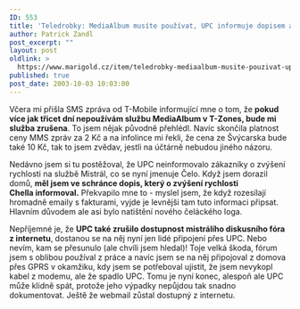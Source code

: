 ```yaml
---
ID: 553
title: 'Teledrobky: MediaAlbum musíte používat, UPC informuje dopisem a&nbsp;ruší diskusi z&nbsp;internetu'
author: Patrick Zandl
post_excerpt: ""
layout: post
oldlink: >
  https://www.marigold.cz/item/teledrobky-mediaalbum-musite-pouzivat-upc-informuje-dopisem-a-rusi-diskusi-z-internetu
published: true
post_date: 2003-10-03 10:03:00
---
```

<p>
Včera mi přišla SMS zpráva od T-Mobile informující mne o tom, že <STRONG>pokud více jak třicet dní nepoužívám službu MediaAlbum v T-Zones, bude mi služba zrušena</STRONG>. To jsem nějak původně přehlédl. Navíc skončila platnost ceny MMS zpráv za 2 Kč a na infolince mi řekli, že cena ze Švýcarska bude také 10 Kč, tak to jsem zvědav, jestli na účtárně nebudou jiného názoru. </p>

<p>
Nedávno jsem si tu postěžoval, že UPC neinformovalo zákazníky o zvýšení rychlosti na službě Mistrál, co se nyní jmenuje Čelo. Když jsem dorazil domů, <STRONG>měl jsem ve schránce dopis, který o zvýšení rychlosti Chella&#160;informoval.</STRONG> Překvapilo mne to - myslel jsem, že když rozesílají hromadně emaily s fakturami, vyjde je levnějši tam tuto informaci připsat. Hlavním důvodem ale asi bylo natištění nového čeláckého loga.</p>

<p>
Nepříjemné je, že <STRONG>UPC také zrušilo dostupnost mistrálího diskusního fóra z internetu</STRONG>, dostanou se na něj nyní jen lidé připojení přes UPC. Nebo nevím, kam se přesunulo (ale chvíli jsem hledal)!&#160;Toje velká škoda, fórum jsem s oblibou používal z práce a navíc jsem se na něj připojoval z domova přes GPRS v okamžiku, kdy jsem se potřeboval ujistit, že jsem nevykopl kabel z modemu, ale že spadlo UPC. Tomu je nyní konec, alespoň ale UPC může klidně spát, protože jeho výpadky nepůjdou tak snadno dokumentovat. Ještě že webmail zůstal dostupný z internetu. </p>
